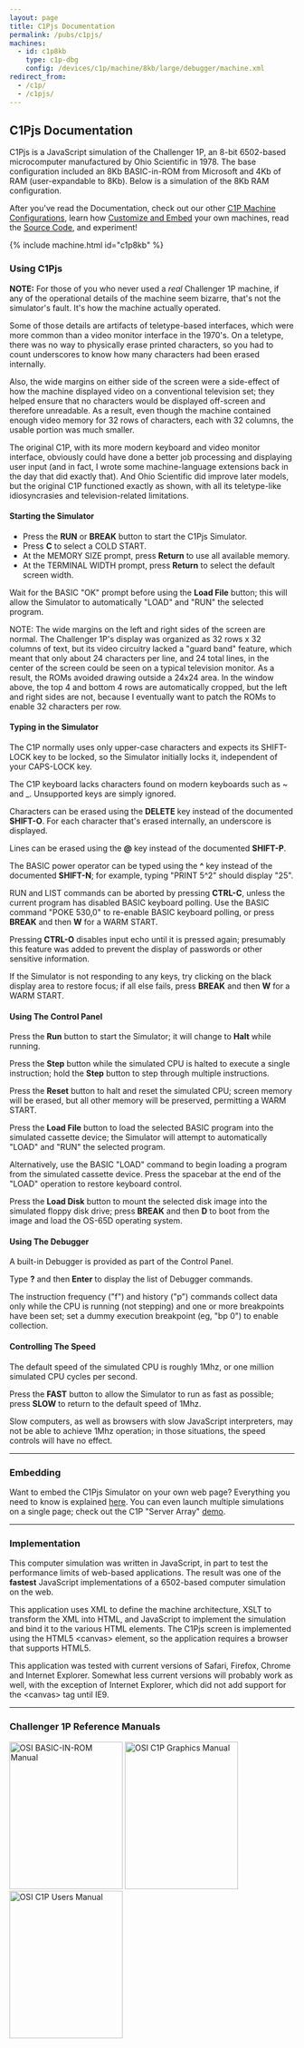 ```yaml
---
layout: page
title: C1Pjs Documentation
permalink: /pubs/c1pjs/
machines:
  - id: c1p8kb
    type: c1p-dbg
    config: /devices/c1p/machine/8kb/large/debugger/machine.xml
redirect_from:
  - /c1p/
  - /c1pjs/
---
```


C1Pjs Documentation
---

C1Pjs is a JavaScript simulation of the Challenger 1P, an 8-bit 6502-based microcomputer
manufactured by Ohio Scientific in 1978.  The base configuration included an 8Kb BASIC-in-ROM from Microsoft
and 4Kb of RAM (user-expandable to 8Kb).  Below is a simulation of the 8Kb RAM configuration.

After you've read the Documentation, check out our other [C1P Machine Configurations](/devices/c1p/machine/),
learn how [Customize and Embed](embed/) your own machines, read the [Source Code](/modules/c1pjs/), and
experiment!

{% include machine.html id="c1p8kb" %}

### Using C1Pjs

**NOTE:** For those of you who never used a *real* Challenger 1P machine, if any of the operational
details of the machine seem bizarre, that's not the simulator's fault.  It's how the machine
actually operated.

Some of those details are artifacts of teletype-based interfaces, which were more common
than a video monitor interface in the 1970's.  On a teletype, there was no way to physically
erase printed characters, so you had to count underscores to know how many characters had been
erased internally.

Also, the wide margins on either side of the screen were a side-effect of how the machine
displayed video on a conventional television set; they helped ensure that no characters would be
displayed off-screen and therefore unreadable.  As a result, even though the machine contained
enough video memory for 32 rows of characters, each with 32 columns, the usable portion was much
smaller.

The original C1P, with its more modern keyboard and video monitor interface, obviously could
have done a better job processing and displaying user input (and in fact, I wrote some
machine-language extensions back in the day that did exactly that).  And Ohio Scientific did improve
later models, but the original C1P functioned exactly as shown, with all its teletype-like
idiosyncrasies and television-related limitations.

#### Starting the Simulator

* Press the **RUN** or **BREAK** button to start the C1Pjs Simulator.
* Press **C** to select a COLD START.
* At the MEMORY SIZE prompt, press **Return** to use all available memory.
* At the TERMINAL WIDTH prompt, press **Return** to select the default screen width.

Wait for the BASIC "OK" prompt before using the **Load File** button;
this will allow the Simulator to automatically "LOAD" and "RUN" the selected program.

NOTE: The wide margins on the left and right sides of the screen are normal.
The Challenger 1P's display was organized as 32 rows x 32 columns of text,
but its video circuitry lacked a "guard band" feature, which meant that only
about 24 characters per line, and 24 total lines, in the center of the screen
could be seen on a typical television monitor. As a result, the ROMs avoided
drawing outside a 24x24 area.  In the window above, the top 4 and bottom 4 rows
are automatically cropped, but the left and right sides are not, because I
eventually want to patch the ROMs to enable 32 characters per row.

#### Typing in the Simulator

The C1P normally uses only upper-case characters and expects its SHIFT-LOCK key to be locked,
so the Simulator initially locks it, independent of your CAPS-LOCK key.

The C1P keyboard lacks characters found on modern keyboards such as ~ and \_.
Unsupported keys are simply ignored.

Characters can be erased using the **DELETE** key instead of the documented **SHIFT-O**.
For each character that's erased internally, an underscore is displayed.

Lines can be erased using the **@** key instead of the documented **SHIFT-P**.

The BASIC power operator can be typed using the **^** key instead of the documented **SHIFT-N**;
for example, typing "PRINT 5^2" should display "25".

RUN and LIST commands can be aborted by pressing **CTRL-C**, unless the current program has
disabled BASIC keyboard polling. Use the BASIC command "POKE 530,0" to re-enable BASIC keyboard polling,
or press **BREAK** and then **W** for a WARM START.

Pressing **CTRL-O** disables input echo until it is pressed again;
presumably this feature was added to prevent the display of passwords or other sensitive information.

If the Simulator is not responding to any keys, try clicking on the black display area to restore focus;
if all else fails, press **BREAK** and then **W** for a WARM START.

#### Using The Control Panel

Press the **Run** button to start the Simulator; it will change to **Halt** while running.

Press the **Step** button while the simulated CPU is halted to execute a single instruction;
hold the **Step** button to step through multiple instructions.

Press the **Reset** button to halt and reset the simulated CPU; screen memory will be erased,
but all other memory will be preserved, permitting a WARM START.

Press the **Load File** button to load the selected BASIC program into the simulated cassette device;
the Simulator will attempt to automatically "LOAD" and "RUN" the selected program.

Alternatively, use the BASIC "LOAD" command to begin loading a program from the simulated cassette device.
Press the spacebar at the end of the "LOAD" operation to restore keyboard control.

Press the **Load Disk** button to mount the selected disk image into the simulated floppy disk drive;
press **BREAK** and then **D** to boot from the image and load the OS-65D operating system.

#### Using The Debugger

A built-in Debugger is provided as part of the Control Panel.

Type **?** and then **Enter** to display the list of Debugger commands.

The instruction frequency ("f") and history ("p") commands collect data only while the CPU is
running (not stepping) and one or more breakpoints have been set; set a dummy execution breakpoint
(eg, "bp 0") to enable collection.

#### Controlling The Speed

The default speed of the simulated CPU is roughly 1Mhz, or one million simulated CPU cycles per second.

Press the **FAST** button to allow the Simulator to run as fast as possible; press **SLOW** to return to
the default speed of 1Mhz.

Slow computers, as well as browsers with slow JavaScript interpreters, may not be able to achieve 1Mhz operation;
in those situations, the speed controls will have no effect.

---

### Embedding

Want to embed the C1Pjs Simulator on your own web page? Everything you need to know is explained [here](embed/).
You can even launch multiple simulations on a single page; check out the C1P "Server Array"
[demo](/devices/c1p/machine/8kb/array/).

---

### Implementation

This computer simulation was written in JavaScript, in part to test the performance limits of web-based applications.
The result was one of the **fastest** JavaScript implementations of a 6502-based computer simulation on the web.

This application uses XML to define the machine architecture, XSLT to transform the XML into HTML, and JavaScript
to implement the simulation and bind it to the various HTML elements. The C1Pjs screen is implemented using the HTML5
&lt;canvas&gt; element, so the application requires a browser that supports HTML5.

This application was tested with current versions of Safari, Firefox, Chrome and Internet Explorer. Somewhat less
current versions will probably work as well, with the exception of Internet Explorer, which did not add support for
the &lt;canvas&gt; tag until IE9.

---

### Challenger 1P Reference Manuals

[<img src="https://s3-us-west-2.amazonaws.com/archive.pcjs.org/pubs/c1p/techref/thumbs/OSI_BASIC-IN-ROM_Reference_Manual-thumb.jpg" width="200" height="260" alt="OSI BASIC-IN-ROM Manual"/>](https://s3-us-west-2.amazonaws.com/archive.pcjs.org/pubs/c1p/techref/pdfs/OSI_BASIC-IN-ROM_Reference_Manual.pdf)
[<img src="https://s3-us-west-2.amazonaws.com/archive.pcjs.org/pubs/c1p/techref/thumbs/OSI_C1P_Character_Graphics_Reference_Manual-thumb.jpg" width="200" height="260" alt="OSI C1P Graphics Manual"/>](https://s3-us-west-2.amazonaws.com/archive.pcjs.org/pubs/c1p/techref/pdfs/OSI_C1P_Character_Graphics_Reference_Manual.pdf)
[<img src="https://s3-us-west-2.amazonaws.com/archive.pcjs.org/pubs/c1p/techref/thumbs/OSI_C1P_Users_Manual-thumb.jpg" width="200" height="260" alt="OSI C1P Users Manual"/>](https://s3-us-west-2.amazonaws.com/archive.pcjs.org/pubs/c1p/techref/pdfs/OSI_C1P_Users_Manual.pdf)
